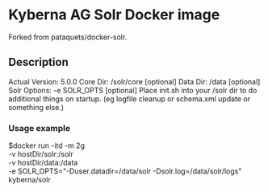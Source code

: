 # Kyberna AG Solr Docker image
Forked from pataquets/docker-solr.

## Description
Actual Version: 5.0.0
Core Dir: /solr/core
[optional] Data Dir: /data
[optional] Solr Options: -e SOLR_OPTS
[optional] Place init.sh into your /solr dir to do additional things on startup. (eg logfile cleanup or schema.xml update or something else.)

### Usage example

$docker run -itd -m 2g \
	-v hostDir/solr:/solr \
	-v hostDir/data:/data \
	-e SOLR_OPTS="-Duser.datadir=/data/solr -Dsolr.log=/data/solr/logs" \
	kyberna/solr

